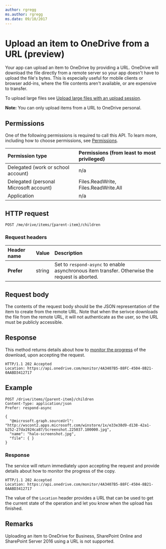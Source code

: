 ```yaml
---
author: rgregg
ms.author: rgregg
ms.date: 09/10/2017
---
```

# Upload an item to OneDrive from a URL (preview)

Your app can upload an item to OneDrive by providing a URL.
OneDrive will download the file directly from a remote server so your app doesn't have to upload the file's bytes.
This is especially useful for mobile clients or browser add-ins, where the file contents aren't available, or are expensive to transfer.

To upload large files see [Upload large files with an upload session](driveitem_createuploadsession.md).

**Note:** You can only upload items from a URL to OneDrive personal.

## Permissions

One of the following permissions is required to call this API. To learn more, including how to choose permissions, see [Permissions](../concepts/permissions_reference.md).

|Permission type      | Permissions (from least to most privileged)              |
|:--------------------|:---------------------------------------------------------|
|Delegated (work or school account) | n/a   |
|Delegated (personal Microsoft account) | Files.ReadWrite, Files.ReadWrite.All    |
|Application | n/a |

## HTTP request

<!-- { "blockType": "ignored" } -->

```http
POST /me/drive/items/{parent-item}/children
```

### Request headers

| Header name   | Value  | Description                                                                                    |
|:--------------|:-------|:-----------------------------------------------------------------------------------------------|
| **Prefer**    | string | Set to `respond-async` to enable asynchronous item transfer. Otherwise the request is aborted. |

## Request body

The contents of the request body should be the JSON representation of the item to create from the remote URL.
Note that when the serivce downloads the file from the remote URL, it will not authenticate as the user, so the URL must be publicly accessible.

## Response

This method returns details about how to [monitor the progress](../concepts/long-running-actions.md) of the download, upon accepting the request.

<!-- { "blockType": "response" } -->

```http
HTTP/1.1 202 Accepted
Location: https://api.onedrive.com/monitor/4A3407B5-88FC-4504-8B21-0AABD3412717
```

## Example

<!-- { "blockType": "request", "name": "upload-from-url", "scopes": "files.readwrite service.onedrive" } -->

```http
POST /drive/items/{parent-item}/children
Content-Type: application/json
Prefer: respond-async

{
  "@microsoft.graph.sourceUrl": "http://wscont2.apps.microsoft.com/winstore/1x/e33e38d9-d138-42a1-b252-27da1924ca87/Screenshot.225037.100000.jpg",
  "name": "halo-screenshot.jpg",
  "file": { }
}
```

### Response

The service will return immediately upon accepting the request and provide details about how to monitor the progress of the copy.

<!-- { "blockType": "response" } -->

```http
HTTP/1.1 202 Accepted
Location: https://api.onedrive.com/monitor/4A3407B5-88FC-4504-8B21-0AABD3412717
```

The value of the `Location` header provides a URL that can be used to get the current state of the operation and let you know when the upload has finished.

## Remarks

Uploading an item to OneDrive for Business, SharePoint Online and SharePoint Server 2016 using a URL is not supported.

[item-resource]: ../resources/driveitem.md

<!-- {
  "type": "#page.annotation",
  "description": "Upload a file to OneDrive from a URL",
  "keywords": "upload, upload from url",
  "section": "documentation"
} -->
